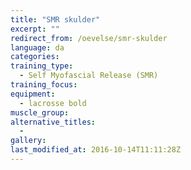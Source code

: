 ```yaml
---
title: "SMR skulder"
excerpt: ""
redirect_from: /oevelse/smr-skulder
language: da
categories:
training_type: 
  - Self Myofascial Release (SMR)
training_focus: 
equipment:
  - lacrosse bold
muscle_group:
alternative_titles:
  - 
gallery:
last_modified_at: 2016-10-14T11:11:28Z
---
```



